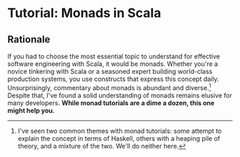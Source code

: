 # Tutorial: Monads in Scala

## Rationale

If you had to choose the most essential topic to understand for effective software engineering with Scala, it would be monads. Whether you're a novice tinkering with Scala or a seasoned expert building world-class production systems, you use constructs that express this concept daily. Unsurprisingly, commentary about monads is abundant and diverse.[^1] Despite that, I've found a solid understanding of monads remains elusive for many developers. **While monad tutorials are a dime a dozen, this one might help you.**

[^1]: I've seen two common themes with monad tutorials: some attempt to explain the concept in terms of Haskell, others with a heaping pile of theory, and a mixture of the two. We'll do neither here.
